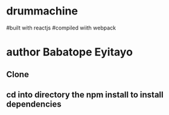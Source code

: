 # drummachine
#built with reactjs
#compiled wiith webpack 
# author Babatope Eyitayo  
## Clone
## cd into directory the npm install to install dependencies
